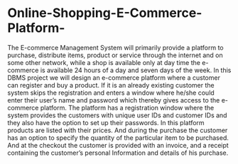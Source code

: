 # Online-Shopping-E-Commerce-Platform-


The E-commerce Management System will primarily provide a platform to
purchase, distribute items, product or service through the internet and on some
other network, while a shop is available only at day time the e-commerce is
available 24 hours of a day and seven days of the week.
In this DBMS project we will design an e-commerce platform where a customer
can register and buy a product. If it is an already existing customer the system
skips the registration and enters a window where he/she could enter their user’s
name and password which thereby gives access to the e-commerce platform. The
platform has a registration window where the system provides the customers with
unique user IDs and customer IDs and they also have the option to set up their
passwords. In this platform products are listed with their prices. And during the
purchase the customer has an option to specify the quantity of the particular item to
be purchased. And at the checkout the customer is provided with an invoice, and a
receipt containing the customer’s personal Information and details of his purchase.
